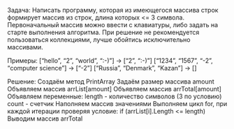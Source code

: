 Задача:
Написать программу, которая из имеющегося массива строк формирует массив из строк, длина которых <= 3 символа. 
Первоначальный массив можно ввести с клавиатуры, либо задать на старте выполнения алгоритма.
При решение не рекомендуется пользоваться коллекциями, лучше обойтись исключительно массивами.

Примеры:
[“hello”, “2”, “world”, “:-)”] → [“2”, “:-)”]
[“1234”, “1567”, “-2”, “computer science”] → [“-2”]
[“Russia”, “Denmark”, “Kazan”] → []

Решение:
Создаём метод PrintArray 
Задаём размер массива amount 
Объявляем массив arrList[amount]
Объявляем массив arrTotal[amount]
Объявляем переменные:
length - количество символов (3 по условию)
count - счетчик 
Наполняем массив значениями
Выполняем цикл for, при каждой итерации проверяя условие: if (arrList[i].Length <= length)
Выводим массив arrTotal
